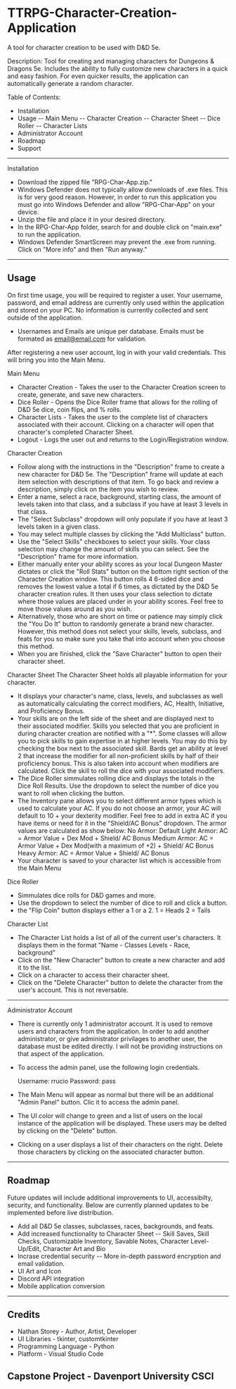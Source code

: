 # TTRPG-Character-Creation-Application
A tool for character creation to be used with D&amp;D 5e.


Description: Tool for creating and managing characters for Dungeons & Dragons 5e. Includes the ability to fully customize new characters in a quick and easy fashion. For even quicker results, the application can automatically generate a random character.

Table of Contents:
- Installation
- Usage
-- Main Menu
-- Character Creation
-- Character Sheet
-- Dice Roller
-- Character Lists
- Administrator Account
- Roadmap
- Support

------------------

Installation

- Download the zipped file "RPG-Char-App.zip."
- Windows Defender does not typically allow downloads of .exe files. This is for very good reason. However, in order to run this application you must go into Windows Defender and allow "RPG-Char-App" on your device. 
- Unzip the file and place it in your desired directory.
- In the RPG-Char-App folder, search for and double click on "main.exe" to run the application.
- Windows Defender SmartScreen may prevent the .exe from running. Click on "More info" and then "Run anyway."

------------------
Usage
------------------
On first time usage, you will be required to register a user. Your username, password, and email address are currently only used within the application and stored on your PC. No information is currently collected and sent outside of the application.
- Usernames and Emails are unique per database. Emails must be formated as email@email.com for validation.

After registering a new user account, log in with your valid credentials. This will bring you into the Main Menu.

Main Menu
 - Character Creation - Takes the user to the Character Creation screen to create, generate, and save new characters.
 - Dice Roller - Opens the Dice Roller frame that allows for the rolling of D&D 5e dice, coin flips, and % rolls.
 - Character Lists - Takes the user to the complete list of characters associated with their account. Clicking on a character will open that character's completed Character Sheet.
 - Logout - Logs the user out and returns to the Login/Registration window.

Character Creation
 - Follow along with the instructions in the "Description" frame to create a new character for D&D 5e. The "Description" frame will update at each item selection with descriptions of that item. To go back and review a description, simply click on the item you wish to review.
 - Enter a name, select a race, background, starting class, the amount of levels taken into that class, and a subclass if you have at least 3 levels in that class.
 - The "Select Subclass" dropdown will only populate if you have at least 3 levels taken in a given class. 
 - You may select multiple classes by clicking the "Add Multiclass" button.
 - Use the "Select Skills" checkboxes to select your skills. Your class selection may change the amount of skills you can select. See the "Description" frame for more information.
- Either manually enter your ability scores as your local Dungeon Master dictates or click the "Roll Stats" button on the bottom right section of the Character Creation window. This button rolls 4 6-sided dice and removes the lowest value a total if 6 times, as dictated by the D&D 5e character creation rules. It then uses your class selection to dictate where those values are placed under in your ability scores. Feel free to move those values around as you wish.
- Alternatively, those who are short on time or patience may simply click the "You Do It" button to randomly generate a brand new character. However, this method does not select your skills, levels, subclass, and feats for you so make sure you take that into account when you choose this method.
- When you are finished, click the "Save Character" button to open their character sheet.

Character Sheet
The Character Sheet holds all playable information for your character. 
- It displays your character's name, class, levels, and subclasses as well as automatically calculating the correct modifiers, AC, Health, Initiative, and Proficiency Bonus.
- Your skills are on the left side of the sheet and are displayed next to their associated modifier. Skills you selected that you are proficient in during character creation are notified with a "*". Some classes will allow you to pick skills to gain expertise in at higher levels. You may do this by checking the box next to the associated skill. Bards get an ability at level 2 that increase the modifier for all non-proficient skills by half of their proficiency bonus. This is also taken into account when modifiers are calculated. Click the skill to roll the dice with your associated modifiers. 
- The Dice Roller simmulates rolling dice and displays the totals in the Dice Roll Results. Use the dropdown to select the number of dice you want to roll when clicking the button.
- The Inventory pane allows you to select different armor types which is used to calculate your AC. If you do not choose an armor, your AC will default to 10 + your dexterity modifier. Feel free to add in extra AC if you have items or need for it in the "Shield/AC Bonus" dropdown. The armor values are calculated as show below:
 No Armor: Default
 Light Armor: AC = Armor Value + Dex Mod + Shield/ AC Bonus
 Medium Armor: AC = Armor Value + Dex Mod(with a maximum of +2) + Shield/ AC Bonus
 Heavy Armor: AC = Armor Value + Shield/ AC Bonus
- Your character is saved to your character list which is accessible from the Main Menu

Dice Roller
- Simmulates dice rolls for D&D games and more.
- Use the dropdown to select the number of dice to roll and click a button.
- the "Flip Coin" button displays either a 1 or a 2.
	1 = Heads
	2 = Tails

Character List
- The Character List holds a list of all of the current user's characters. It displays them in the format "Name - Classes Levels - Race, background"
- Click on the "New Character" button to create a new character and add it to the list.
- Click on a character to access their character sheet.
- Click on the "Delete Character" button to delete the character from the user's account. This is not reversable.

------------------

Administrator Account
- There is currently only 1 administrator account. It is used to remove users and characters from the application. In order to add another administrator, or give administrator privilages to another user, the database must be edited directly. I will not be providing instructions on that aspect of the application.
- To access the admin panel, use the following login credentials.

	Username: rrucio
	Password: pass

- The Main Menu will appear as normal but there will be an additional "Admin Panel" button. Clic it to access the admin panel.
- The UI color will change to green and a list of users on the local instance of the application will be displayed. These users may be delted by clicking on the "Delete" button.
- Clicking on a user displays a list of their characters on the right. Delete those characters by clicking on the associated character button.

------------------
Roadmap
------------------
Future updates will include additional improvements to UI, accessibilty, security, and functionality. Below are currently planned updates to be implemented before live distribution.
- Add all D&D 5e classes, subclasses, races, backgrounds, and feats.
- Add increased functionality to Character Sheet
-- Skill Saves, Skill Checks, Customizable Inventory, Savable Notes, Character Level-Up/Edit, Character Art and Bio
- Incrase credential security
-- More in-depth password encryption and email validation.
- UI Art and Icon
- Discord API integration
- Mobile application conversion

------------------
Credits
------------------
- Nathan Storey - Author, Artist, Developer
- UI Libraries - tkinter, customtkinter
- Programming Language - Python
- Platform - Visual Studio Code

Capstone Project - Davenport University
CSCI
------------------

